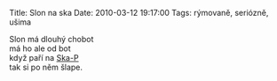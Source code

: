 Title: Slon na ska
Date: 2010-03-12 19:17:00
Tags: rýmovaně, seriózně, ušima

Slon má dlouhý chobot  
má ho ale od bot  
když paří na [Ska-P](http://en.wikipedia.org/wiki/Ska-P)  
tak si po něm šlape.
